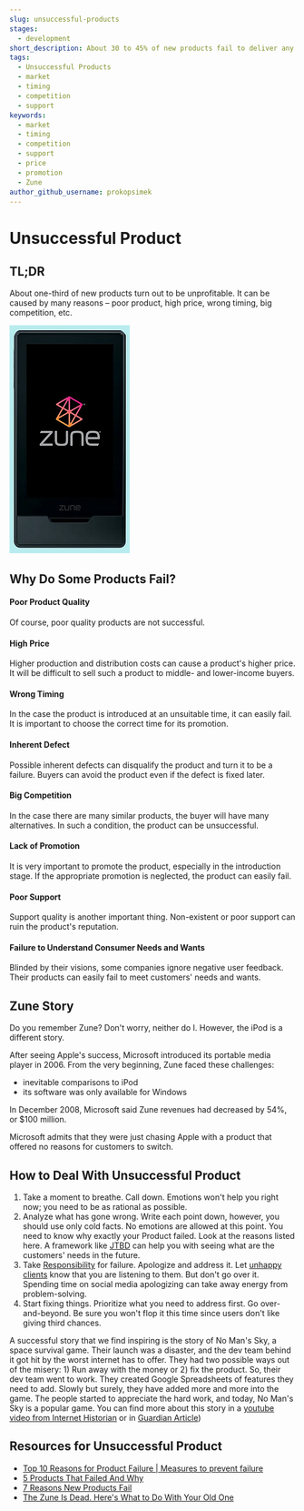 ```yaml
---
slug: unsuccessful-products
stages:
  - development
short_description: About 30 to 45% of new products fail to deliver any meaningful financial return. There are many reasons why this happens.
tags:
  - Unsuccessful Products
  - market
  - timing
  - competition
  - support
keywords:
  - market
  - timing
  - competition
  - support
  - price
  - promotion
  - Zune
author_github_username: prokopsimek
---
```


# Unsuccessful Product

## TL;DR

About one-third of new products turn out to be unprofitable. It can be caused by  many reasons – poor product, high price, wrong timing, big competition, etc.

![](/files/zune.png)

## Why Do Some Products Fail?

#### Poor Product Quality

Of course, poor quality products are not successful.

#### High Price

Higher production and distribution costs can cause a product's higher price. It will be difficult to sell such a product to middle- and lower-income buyers.

#### Wrong Timing

In the case the product is introduced at an unsuitable time, it can easily fail. It is important to choose the correct time for its promotion.

#### Inherent Defect

Possible inherent defects can disqualify the product and turn it to be a failure. Buyers can avoid the product even if the defect is fixed later.

#### Big Competition

In the case there are many similar products, the buyer will have many alternatives. In such a condition, the product can be unsuccessful.

#### Lack of Promotion

It is very important to promote the product, especially in the introduction stage. If the appropriate promotion is neglected, the product can easily fail.

#### Poor Support

Support quality is another important thing. Non-existent or poor support can ruin the product's reputation.

#### Failure to Understand Consumer Needs and Wants

Blinded by their visions, some companies ignore negative user feedback. Their products can easily fail to meet customers' needs and wants.

## Zune Story

Do you remember Zune? Don't worry, neither do I. However, the iPod is a different story.

After seeing Apple's success, Microsoft introduced its portable media player in 2006. From the very beginning, Zune faced these challenges:

- inevitable comparisons to iPod
- its software was only available for Windows

In December 2008, Microsoft said Zune revenues had decreased by 54%, or $100 million.

Microsoft admits that they were just chasing Apple with a product that offered no reasons for customers to switch.

## How to Deal With Unsuccessful Product
1. Take a moment to breathe. Call down. Emotions won't help you right now; you need to be as rational as possible.
1. Analyze what has gone wrong. Write each point down, however, you should use only cold facts. No emotions are allowed at this point. You need to know why exactly your Product failed. Look at the reasons listed here. A framework like [JTBD](/practices/jtbd) can help you with seeing what are the customers' needs in the future.
1. Take [Responsibility](/practices/responsibility) for failure. Apologize and address it. Let [unhappy clients](/problems/unhappy-clients) know that you are listening to them. But don't go over it. Spending time on social media apologizing can take away energy from problem-solving.
1. Start fixing things. Prioritize what you need to address first. Go over-and-beyond. Be sure you won't flop it this time since users don't like giving third chances.

A successful story that we find inspiring is the story of No Man's Sky, a space survival game. Their launch was a disaster, and the dev team behind it got hit by the worst internet has to offer. They had two possible ways out of the misery: 1) Run away with the money or 2) fix the product. So, their dev team went to work. They created Google Spreadsheets of features they need to add. Slowly but surely, they have added more and more into the game. The people started to appreciate the hard work, and today, No Man's Sky is a popular game. You can find more about this story in a [youtube video from Internet Historian](https://www.youtube.com/watch?v=O5BJVO3PDeQ) or in [Guardian Article](https://www.theguardian.com/games/2018/jul/20/no-mans-sky-next-hello-games-sean-murray-harassment-interview))

## Resources for Unsuccessful Product

- [Top 10 Reasons for Product Failure | Measures to prevent failure](https://accountlearning.com/top-10-reasons-product-failure-measures-prevent-failure/)
- [5 Products That Failed And Why](https://www.investopedia.com/financial-edge/0111/5-products-that-failed-and-why.aspx)
- [7 Reasons New Products Fail](https://community.uservoice.com/blog/why-products-fail/)
- [The Zune Is Dead. Here's What to Do With Your Old One](https://www.wired.com/2015/09/what-to-do-with-your-zune-rip-zune/)

